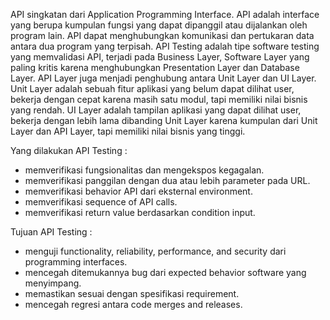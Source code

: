 API singkatan dari Application Programming Interface. API adalah interface yang berupa kumpulan fungsi yang dapat dipanggil atau dijalankan oleh program lain. API dapat menghubungkan komunikasi dan pertukaran data antara dua program yang terpisah. API Testing adalah tipe software testing yang memvalidasi API, terjadi pada Business Layer, Software Layer yang paling kritis karena menghubungkan Presentation Layer dan Database Layer. API Layer juga menjadi penghubung antara Unit Layer dan UI Layer. Unit Layer adalah sebuah fitur aplikasi yang belum dapat dilihat user, bekerja dengan cepat karena masih satu modul, tapi memiliki nilai bisnis yang rendah. UI Layer adalah tampilan aplikasi yang dapat dilihat user, bekerja dengan lebih lama dibanding Unit Layer karena kumpulan dari Unit Layer dan API Layer, tapi memiliki nilai bisnis yang tinggi.

Yang dilakukan API Testing :
- memverifikasi fungsionalitas dan mengekspos kegagalan.
- memverifikasi panggilan dengan dua atau lebih parameter pada URL.
- memverifikasi behavior API dari eksternal environment.
- memverifikasi sequence of API calls.
- memverifikasi return value berdasarkan condition input.

Tujuan API Testing :
- menguji functionality, reliability, performance, and security dari programming interfaces.
- mencegah ditemukannya bug dari expected behavior software yang menyimpang.
- memastikan sesuai dengan spesifikasi requirement.
- mencegah regresi antara code merges and releases.